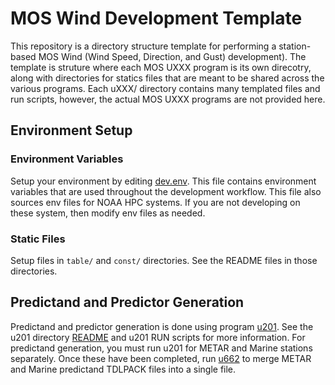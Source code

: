 # MOS Wind Development Template
This repository is a directory structure template for performing a station-based MOS Wind (Wind Speed, Direction, and Gust) development).  The template is struture where each MOS UXXX program is its own direcotry, along with directories for statics files that are meant to be shared across the various programs.  Each uXXX/ directory contains many templated files and run scripts, however, the actual MOS UXXX programs are not provided here.

## Environment Setup

### Environment Variables
Setup your environment by editing [dev.env](./env/dev.env).  This file contains environment variables that are used throughout the development workflow.  This file also sources env files for NOAA HPC systems.  If you are not developing on these system, then modify env files as needed.

### Static Files
Setup files in `table/` and `const/` directories. See the README files in those directories.

## Predictand and Predictor Generation
Predictand and predictor generation is done using program [u201](./u201).  See the u201 directory [README](./u201/README.md) and u201 RUN scripts for more information.  For predictand generation, you must run u201 for METAR and Marine stations separately.  Once these have been completed, run [u662](./u662/) to merge METAR and Marine predictand TDLPACK files into a single file.
